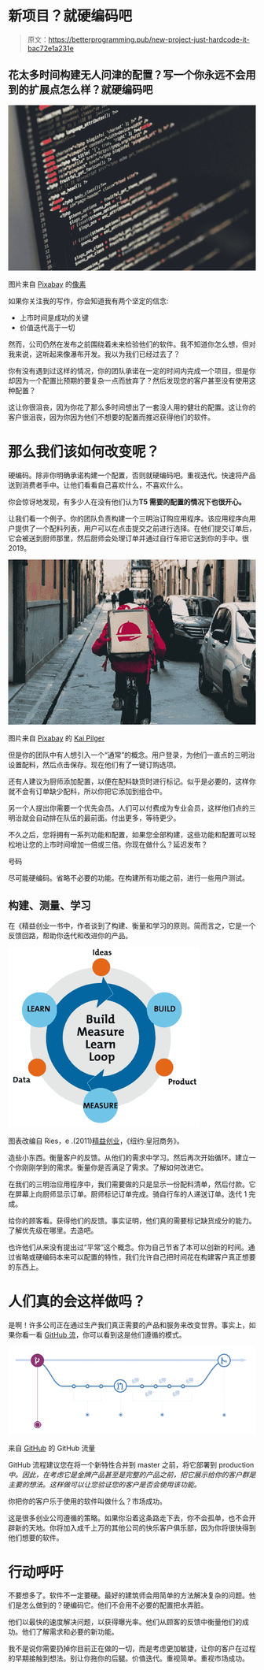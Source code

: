 # 新项目？就硬编码吧

> 原文：<https://betterprogramming.pub/new-project-just-hardcode-it-bac72e1a231e>

## 花太多时间构建无人问津的配置？写一个你永远不会用到的扩展点怎么样？就硬编码吧

![](img/52952b9191159e14fe9a3c680d17ad81.png)

图片来自 [Pixabay](https://pixabay.com/?utm_source=link-attribution&utm_medium=referral&utm_campaign=image&utm_content=1839406) 的[像素](https://pixabay.com/users/Pexels-2286921/?utm_source=link-attribution&utm_medium=referral&utm_campaign=image&utm_content=1839406)

如果你关注我的写作，你会知道我有两个坚定的信念:

*   上市时间是成功的关键
*   价值迭代高于一切

然而，公司仍然在发布之前围绕着未来检验他们的软件。我不知道你怎么想，但对我来说，这听起来像瀑布开发。我以为我们已经过去了？

你有没有遇到过这样的情况，你的团队承诺在一定的时间内完成一个项目，但是你却因为一个配置比预期的要复杂一点而放弃了？然后发现您的客户甚至没有使用这种配置？

这让你很沮丧，因为你花了那么多时间想出了一套没人用的健壮的配置。这让你的客户很沮丧，因为你因为他们不想要的配置而推迟获得他们的软件。

# 那么我们该如何改变呢？

硬编码。除非你明确承诺构建一个配置，否则就硬编码吧。重视迭代。快速将产品送到消费者手中。让他们看看自己喜欢什么，不喜欢什么。

你会惊讶地发现，有多少人在没有他们认为**T5 需要的配置的情况下也很开心。**

让我们看一个例子。你的团队负责构建一个三明治订购应用程序。该应用程序向用户提供了一个配料列表，用户可以在点击提交之前进行选择。在他们提交订单后，它会被送到厨师那里，然后厨师会处理订单并通过自行车把它送到你的手中。很 2019。

![](img/c37dea26e31fd5d67ac4cd0581194092.png)

图片来自 [Pixabay](https://pixabay.com/?utm_source=link-attribution&utm_medium=referral&utm_campaign=image&utm_content=3402507) 的 [Kai Pilger](https://pixabay.com/users/KaiPilger-5841200/?utm_source=link-attribution&utm_medium=referral&utm_campaign=image&utm_content=3402507)

但是你的团队中有人想引入一个“通常”的概念。用户登录，为他们一直点的三明治设置配料，然后点击保存。现在他们有了一键订购选项。

还有人建议为厨师添加配置，以便在配料缺货时进行标记。似乎是必要的，这样你就不会有订单缺少配料，所以你把它添加到组合中。

另一个人提出你需要一个优先会员。人们可以付费成为专业会员，这样他们点的三明治就会自动排在队伍的最前面。付出更多，等待更少。

不久之后，您将拥有一系列功能和配置，如果您全部构建，这些功能和配置可以轻松地让您的上市时间增加一倍或三倍。你现在做什么？延迟发布？

号码

尽可能硬编码。省略不必要的功能。在构建所有功能之前，进行一些用户测试。

## 构建、测量、学习

在《精益创业一书中，作者谈到了构建、衡量和学习的原则。简而言之，它是一个反馈回路，帮助你迭代和改进你的产品。

![](img/62ff58dbfc5c29ddf69b89eeb2e104b8.png)

图表改编自 Ries，e .(2011)[精益创业](https://www.amazon.com/Lean-Startup-Innovation-Successful-Businesses-ebook/dp/B004J4XGN6/)，《纽约:皇冠商务》。

造些小东西。衡量客户的反馈。从他们的需求中学习。然后再次开始循环。建立一个你刚刚学到的需求。衡量你是否满足了需求。了解如何改进它。

在我们的三明治应用程序中，我们需要做的只是显示一份配料清单，然后付款。它在屏幕上向厨师显示订单。厨师标记订单完成。骑自行车的人递送订单。迭代 1 完成。

给你的顾客看。获得他们的反馈。事实证明，他们真的需要标记缺货成分的能力。了解优先级在哪里。去造吧。

也许他们从来没有提出过“平常”这个概念。你为自己节省了本可以创新的时间。通过省略或硬编码本来可以配置的特性，我们允许自己把时间花在构建客户真正想要的东西上。

# 人们真的会这样做吗？

是啊！许多公司正在通过生产我们真正需要的产品和服务来改变世界。事实上，如果你看一看 [GitHub 流](https://guides.github.com/introduction/flow/)，你可以看到这是他们遵循的模式。

![](img/b9c09a28443687f8f82348e5c67ac28a.png)

来自 [GitHub](https://guides.github.com/introduction/flow/) 的 GitHub 流量

GitHub 流程建议您在将一个新特性合并到 master 之前，将它部署到 production *中。因此，在考虑它是金牌产品甚至是完整的产品之前，把它展示给你的客户群是主要的想法。这样做可以让您验证您的客户是否会使用该功能。*

你把你的客户乐于使用的软件叫做什么？市场成功。

这是很多创业公司遵循的策略。如果你沿着这条路走下去，你不会孤单，也不会开辟新的天地。你将加入成千上万的其他公司的快乐客户俱乐部，因为你将很快得到他们想要的软件。

# 行动呼吁

不要想多了。软件不一定要硬。最好的建筑师会用简单的方法解决复杂的问题。他们是怎么做到的？硬编码它。他们不会用不必要的配置把水弄脏。

他们以最快的速度解决问题，以获得曝光率。他们从顾客的反馈中衡量他们的成功。他们了解需求和必要的新功能。

我不是说你需要扔掉你目前正在做的一切，而是考虑更加敏捷，让你的客户在过程的早期接触到想法。别让你拖你的后腿。价值迭代。重视简单。重视市场成功。